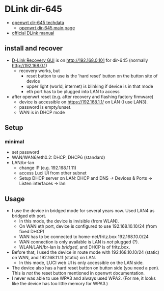 # DLink dir-645

* [openwrt dir-645 techdata](https://openwrt.org/toh/hwdata/d-link/d-link_dir-645_a1)
  + [openwrt dir-645 main page](https://openwrt.org/toh/d-link/dir-645)
* [official DLink manual](https://www.dlink.com/-/media/consumer_products/dir/dir-645/manual/dir645manualuk.pdf)

## install and recover

* [D-Link Recovery GUI](https://openwrt.org/docs/guide-user/installation/installation_methods/d-link_recovery_gui) is on http://192.168.0.101 for dir-645 (normally http://192.168.0.1)
  + recovery works, but 
    - reset button to use is the 'hard reset' button on the button site of device
    - upper light (world, internet) is blinking if device is in that mode
    - eth port has to be plugged into LAN to access
* after openwrt reset (e.g. after recovery and flashing factory firmware)
  - device is accessible on https://192.168.1.1/ on LAN (I use LAN3).
  - password is empty/unset.
  - WAN is in DHCP mode

## Setup

### minimal

* set password
* WAN/WAN6/eth0.2: DHCP, DHCP6 (standard)
* LAN/br-lan
  + change IP (e.g. 192.168.11.11)
  + access Luci UI from other subnet
  + Setup DHCP server on LAN: DHCP and DNS -> Devices & Ports -> Listen interfaces -> lan


## Usage

* I use the device in bridged mode for several years now. Used LAN4 as bridged eth port.
  + In this mode, the device is invisible (from WLAN).
  + On WAN eth port, device is configured to use 192.168.10.10/24 (from fixed DHCP)
  + WAN has to be connected to home-net/fritz.box 192.168.10.0/24
  + WAN connection is only available is LAN is _not_ plugged (?).
  + WLAN/LAN/br-lan is _bridged_, and DHCP is of fritz.box.
* Before that, I used the device in route mode with 192.168.10.10/24 (static) on WAN, and 192.168.11.11 (static) on LAN.
  + In this mode, LUCI web UI is only accessible on the LAN side.
* The device also has a hard reset button on button side (you need a pen). This is _not_ the reset button mentioned in openwrt documentation.
* I never was able to use WPA3 and always used WPA2. (For me, it looks like the device has too little memory for WPA3.)
